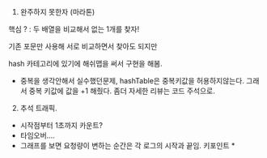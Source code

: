 1. 완주하지 못한자 (마라톤)

핵심 ? : 두 배열을 비교해서 없는 1개를 찾자!

기존 포문만 사용해 서로 비교하면서 찾아도 되지만

hash 카테고리에 있기에 해쉬맵을 써서 구현을 해봄. 


+ 중복을 생각안해서 실수했던문제, hashTable은 중복키값을 허용하지않는다.
  그래서 중복 키값에 값을 +1 해줬다.
  좀더 자세한 리뷰는 코드 주석으로.



2. 추석 트래픽.

 + 시작점부터 1초까지 카운트?
 + 타임오버....
 + 그래프를 보면 요청량이 변하는 순간은 각 로그의 시작과 끝임. 키포인트 *


